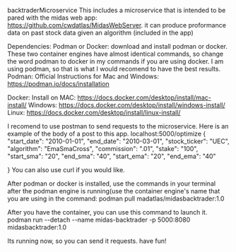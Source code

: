 backtraderMicroservice
This includes a microservice that is intended to be pared with the midas web app: https://github.com/cwdatlas/MidasWebServer. it can produce proformance data on past stock data given an algorithm (included in the app)

Dependencies:
Podman or Docker:
download and install podman or docker. These two container engines have almost identical commands, so change the word podman to docker in my commands if you are using docker. I am using podman, so that is what I would recomend to have the best results. 
Podman:
Official Instructions for Mac and Windows: https://podman.io/docs/installation

Docker: 
Install on MAC: https://docs.docker.com/desktop/install/mac-install/
Windows: https://docs.docker.com/desktop/install/windows-install/
Linux: https://docs.docker.com/desktop/install/linux-install/

I recomend to use postman to send requests to the microservice. Here is an example of the body of a post to this app.
localhost:5000/optimize
{
    "start_date": "2010-01-01",
    "end_date": "2010-03-01",
    "stock_ticker": "UEC",
    "algorithm": "EmaSmaCross",
    "commission": ".01",
    "stake": "100",
    "start_sma": "20",
    "end_sma": "40",
    "start_ema": "20",
    "end_ema": "40"

}
You can also use curl if you would like. 

After podman or docker is installed, use the commands in your terminal after the podman engine is running(use the container engine's name that you are using in the command:
podman pull madatlas/midasbacktrader:1.0

After you have the container, you can use this command to launch it. 
podman run --detach --name midas-backtrader -p 5000:8080 midasbacktrader:1.0

Its running now, so you can send it requests. have fun!



